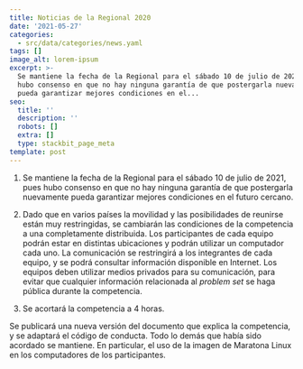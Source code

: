 ```yaml
---
title: Noticias de la Regional 2020
date: '2021-05-27'
categories:
  - src/data/categories/news.yaml
tags: []
image_alt: lorem-ipsum
excerpt: >-
  Se mantiene la fecha de la Regional para el sábado 10 de julio de 2021, pues
  hubo consenso en que no hay ninguna garantía de que postergarla nuevamente
  pueda garantizar mejores condiciones en el...
seo:
  title: ''
  description: ''
  robots: []
  extra: []
  type: stackbit_page_meta
template: post
---
```

1.  Se mantiene la fecha de la Regional para el sábado 10 de julio de 2021, pues hubo consenso en que no hay ninguna garantía de que postergarla nuevamente pueda garantizar mejores condiciones en el futuro cercano.

2.  Dado que en varios países la movilidad y las posibilidades de reunirse están muy restringidas, se cambiarán las condiciones de la competencia a una completamente distribuida. Los participantes de cada equipo podrán estar en distintas ubicaciones y podrán utilizar un computador cada uno. La comunicación se restringirá a los integrantes de cada equipo, y se podrá consultar información disponible en Internet. Los equipos deben utilizar medios privados para su comunicación, para evitar que cualquier información relacionada al *problem set* se haga pública durante la competencia.

3.  Se acortará la competencia a 4 horas.

Se publicará una nueva versión del documento que explica la competencia, y se adaptará el código de conducta. Todo lo demás que había sido acordado se mantiene. En particular, el uso de la imagen de Maratona Linux en los computadores de los participantes.
